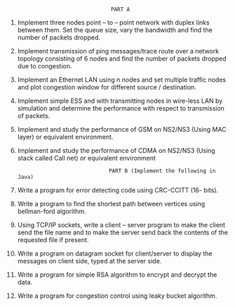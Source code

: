                                      PART A 
1. Implement three nodes point – to – point network with duplex links between them. Set the 
   queue size, vary the bandwidth and find the number of packets dropped. 
   
2. Implement transmission of ping messages/trace route over a network topology consisting of 6 
    nodes and find the number of packets dropped due to congestion. 
    
3. Implement an Ethernet LAN using n nodes and set multiple traffic nodes and plot congestion 
   window for different source / destination. 
   
4. Implement simple ESS and with transmitting nodes in wire-less LAN by simulation and 
   determine the performance with respect to transmission of packets. 
   
5. Implement and study the performance of GSM on NS2/NS3 (Using MAC layer) or 
   equivalent environment.
   
6. Implement and study the performance of CDMA on NS2/NS3 (Using stack called Call net) 
   or equivalent environment 
   
   
                                    PART B (Implement the following in Java)
                                    
7. Write a program for error detecting code using CRC-CCITT (16- bits).

8. Write a program to find the shortest path between vertices using bellman-ford algorithm. 

9. Using TCP/IP sockets, write a client – server program to make the client send the file name 
   and to make the server send back the contents of the requested file if present. 
   
10. Write a program on datagram socket for client/server to display the messages on client side, 
    typed at the server side.
    
11. Write a program for simple RSA algorithm to encrypt and decrypt the data.  

12. Write a program for congestion control using leaky bucket algorithm. 
